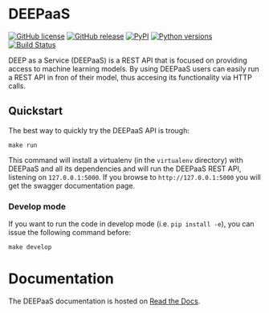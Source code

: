 # DEEPaaS

[![GitHub license](https://img.shields.io/github/license/indigo-dc/DEEPaaS.svg)](https://github.com/indigo-dc/DEEPaaS/blob/master/LICENSE)
[![GitHub release](https://img.shields.io/github/release/indigo-dc/DEEPaaS.svg)](https://github.com/indigo-dc/DEEPaaS/releases)
[![PyPI](https://img.shields.io/pypi/v/deepaas.svg)](https://pypi.python.org/pypi/deepaas)
[![Python versions](https://img.shields.io/pypi/pyversions/deepaas.svg)](https://pypi.python.org/pypi/deepaas)
[![Build Status](https://jenkins.indigo-datacloud.eu:8080/buildStatus/icon?job=Pipeline-as-code/DEEPaaS/master)](https://jenkins.indigo-datacloud.eu:8080/job/Pipeline-as-code/job/DEEPaaS/master)

DEEP as a Service (DEEPaaS) is a REST API that is focused on providing access
to machine learning models. By using DEEPaaS users can easily run a REST API
in fron of their model, thus accesing its functionality via HTTP calls.

## Quickstart

The best way to quickly try the DEEPaaS API is trough:

    make run

This command will install a virtualenv (in the `virtualenv` directory) with
DEEPaaS and all its dependencies and will run the DEEPaaS REST API, listening
on `127.0.0.1:5000`. If you browse to `http://127.0.0.1:5000` you will get the
swagger documentation page.

### Develop mode

If you want to run the code in develop mode (i.e. `pip install -e`), you can
issue the following command before:

    make develop

# Documentation

The DEEPaaS documentation is hosted on [Read the Docs](https://deepaas.readthedocs.io/).
